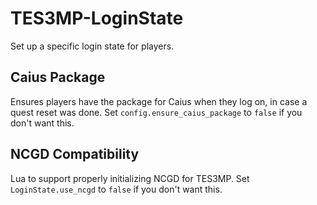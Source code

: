 # TES3MP-LoginState

Set up a specific login state for players.

## Caius Package

Ensures players have the package for Caius when they log on, in case a quest reset was done.  Set `config.ensure_caius_package` to `false` if you don't want this.

## NCGD Compatibility

Lua to support properly initializing NCGD for TES3MP.  Set `LoginState.use_ncgd` to `false` if you don't want this.
